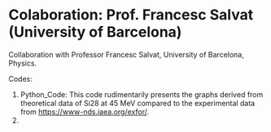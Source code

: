 #  Colaboration: Prof. Francesc Salvat (University of Barcelona)
Collaboration with Professor Francesc Salvat, University of Barcelona, Physics.

Codes:
  1. Python_Code: This code rudimentarily presents the graphs derived from theoretical data of Si28 at 45 MeV compared to the experimental data from https://www-nds.iaea.org/exfor/.
  2. 

